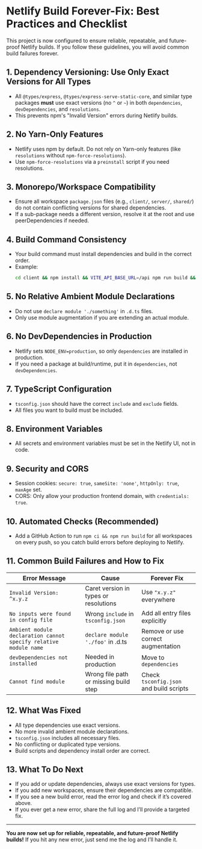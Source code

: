 # Netlify Build Forever-Fix: Best Practices and Checklist

This project is now configured to ensure reliable, repeatable, and future-proof Netlify builds. If you follow these guidelines, you will avoid common build failures forever.

## 1. Dependency Versioning: Use Only Exact Versions for All Types
- All `@types/express`, `@types/express-serve-static-core`, and similar type packages **must** use exact versions (no `^` or `~`) in both `dependencies`, `devDependencies`, and `resolutions`.
- This prevents npm's "Invalid Version" errors during Netlify builds.

## 2. No Yarn-Only Features
- Netlify uses npm by default. Do not rely on Yarn-only features (like `resolutions` without `npm-force-resolutions`).
- Use `npm-force-resolutions` via a `preinstall` script if you need resolutions.

## 3. Monorepo/Workspace Compatibility
- Ensure all workspace `package.json` files (e.g., `client/`, `server/`, `shared/`) do not contain conflicting versions for shared dependencies.
- If a sub-package needs a different version, resolve it at the root and use peerDependencies if needed.

## 4. Build Command Consistency
- Your build command must install dependencies and build in the correct order.
- Example:
  ```bash
  cd client && npm install && VITE_API_BASE_URL=/api npm run build && cd ../netlify && npm install && npm run build
  ```

## 5. No Relative Ambient Module Declarations
- Do not use `declare module './something'` in `.d.ts` files.
- Only use module augmentation if you are extending an actual module.

## 6. No DevDependencies in Production
- Netlify sets `NODE_ENV=production`, so only `dependencies` are installed in production.
- If you need a package at build/runtime, put it in `dependencies`, not `devDependencies`.

## 7. TypeScript Configuration
- `tsconfig.json` should have the correct `include` and `exclude` fields.
- All files you want to build must be included.

## 8. Environment Variables
- All secrets and environment variables must be set in the Netlify UI, not in code.

## 9. Security and CORS
- Session cookies: `secure: true`, `sameSite: 'none'`, `httpOnly: true`, `maxAge` set.
- CORS: Only allow your production frontend domain, with `credentials: true`.

## 10. Automated Checks (Recommended)
- Add a GitHub Action to run `npm ci && npm run build` for all workspaces on every push, so you catch build errors before deploying to Netlify.

## 11. Common Build Failures and How to Fix
| Error Message | Cause | Forever Fix |
|---------------|-------|------------|
| `Invalid Version: ^x.y.z` | Caret version in types or resolutions | Use `"x.y.z"` everywhere |
| `No inputs were found in config file` | Wrong `include` in `tsconfig.json` | Add all entry files explicitly |
| `Ambient module declaration cannot specify relative module name` | `declare module './foo'` in .d.ts | Remove or use correct augmentation |
| `devDependencies not installed` | Needed in production | Move to `dependencies` |
| `Cannot find module` | Wrong file path or missing build step | Check `tsconfig.json` and build scripts |

## 12. What Was Fixed
- All type dependencies use exact versions.
- No more invalid ambient module declarations.
- `tsconfig.json` includes all necessary files.
- No conflicting or duplicated type versions.
- Build scripts and dependency install order are correct.

## 13. What To Do Next
- If you add or update dependencies, always use exact versions for types.
- If you add new workspaces, ensure their dependencies are compatible.
- If you see a new build error, read the error log and check if it’s covered above.
- If you ever get a new error, share the full log and I’ll provide a targeted fix.

---

**You are now set up for reliable, repeatable, and future-proof Netlify builds!**
If you hit any new error, just send me the log and I’ll handle it.
